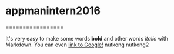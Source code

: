 # appmanintern2016=================It's very easy to make some words **bold** and other words *italic* with Markdown. You can even [link to Google!](http://google.com)nutkongnutkong2